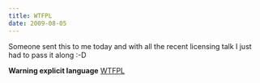 ```yaml
---
title: WTFPL
date: 2009-08-05
---
```


Someone sent this to me today and with all the recent licensing talk I just had to pass it along :-D 

<b>Warning explicit language</b>
<a href="http://en.wikipedia.org/wiki/WTFPL">WTFPL</a>
